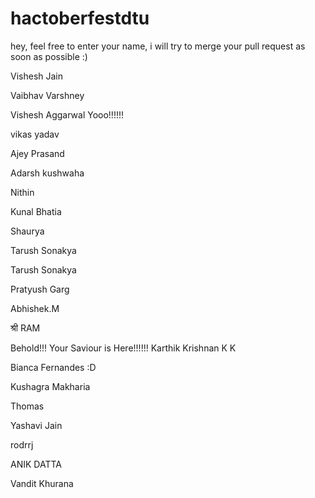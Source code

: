 # hactoberfestdtu
hey, feel free to enter your name, i will try to merge your pull request as soon as possible :)

Vishesh Jain 

Vaibhav Varshney

Vishesh Aggarwal Yooo!!!!!!

vikas yadav

Ajey Prasand

Adarsh kushwaha


Nithin

Kunal Bhatia

Shaurya

Tarush Sonakya

Tarush Sonakya

Pratyush Garg

Abhishek.M

श्री RAM

Behold!!! Your Saviour is Here!!!!!!
Karthik Krishnan K K

Bianca Fernandes :D


Kushagra Makharia


Thomas

Yashavi Jain


rodrrj

ANIK DATTA

Vandit Khurana

